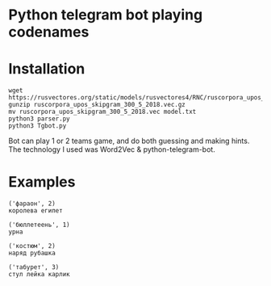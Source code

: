 # Python telegram bot playing codenames

# Installation

```
wget https://rusvectores.org/static/models/rusvectores4/RNC/ruscorpora_upos_skipgram_300_5_2018.vec.gz
gunzip ruscorpora_upos_skipgram_300_5_2018.vec.gz
mv ruscorpora_upos_skipgram_300_5_2018.vec model.txt
python3 parser.py
python3 Tgbot.py
```

Bot can play 1 or 2 teams game, and do both guessing and making hints. The technology I used was Word2Vec & python-telegram-bot.

# Examples

```
('фараон', 2)
королева египет 
```

```
('бюллетеень', 1)
урна
```

```
('костюм', 2)
наряд рубашка 
```

```
('табурет', 3)
стул лейка карлик 
```

